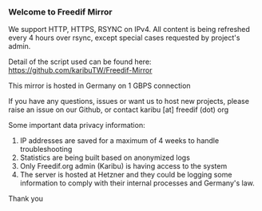 ### Welcome to Freedif Mirror

We support HTTP, HTTPS, RSYNC on IPv4.
All content is being refreshed every 4 hours over rsync, except special cases requested by project's admin.

Detail of the script used can be found here:
https://github.com/karibuTW/Freedif-Mirror

This mirror is hosted in Germany on 1 GBPS connection

If you have any questions, issues or want us to host new projects, please raise an issue on our Github, or contact karibu [at] freedif (dot) org

Some important data privacy information:

1. IP addresses are saved for a maximum of 4 weeks to handle troubleshooting
2. Statistics are being built based on anonymized logs
3. Only Freedif.org admin (Karibu) is having access to the system
4. The server is hosted at Hetzner and they could be logging some information to comply with their internal processes and Germany's law.

Thank you
